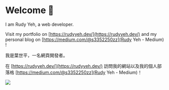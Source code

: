 # Welcome 👋

I am Rudy Yeh, a web developer.

Visit my portfolio on [https://rudyyeh.dev/](https://rudyyeh.dev/) and my personal blog on [https://medium.com/@s3352250zz](Rudy Yeh - Medium) !

我是葉世平，一名網頁開發者。

在 [https://rudyyeh.dev/](https://rudyyeh.dev/) 訪問我的網站以及我的個人部落格 [https://medium.com/@s3352250zz](Rudy Yeh - Medium)！

<a href="https://www.linyuanlin.com">
  <img src="https://skillicons.dev/icons?i=html,css,javascript,react,next,tailwind,mongo,ts,netlify,vscode,nodejs,idea)" />
</a>

<!--
**rudy0628/rudy0628** is a ✨ _special_ ✨ repository because its `README.md` (this file) appears on your GitHub profile.

Here are some ideas to get you started:

- 🔭 I’m currently working on ...
- 🌱 I’m currently learning ...
- 👯 I’m looking to collaborate on ...
- 🤔 I’m looking for help with ...
- 💬 Ask me about ...
- 📫 How to reach me: ...
- 😄 Pronouns: ...
- ⚡ Fun fact: ...
-->
